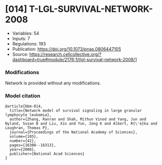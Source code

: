 # \[014\] T-LGL-SURVIVAL-NETWORK-2008

 - Variables: 54
 - Inputs: 7
 - Regulations: 193
 - Publication: https://doi.org/10.1073/pnas.0806447105
 - Source: https://research.cellcollective.org/?dashboard=true#module/2176:1/tlgl-survival-network-2008/1


### Modifications

Network is provided without any modifications.

### Model citation

```
@article{bbm-014,
  title={Network model of survival signaling in large granular lymphocyte leukemia},
  author={Zhang, Ranran and Shah, Mithun Vinod and Yang, Jun and Nyland, Susan B and Liu, Xin and Yun, Jong K and Albert, R{\'e}ka and Loughran, Thomas P},
  journal={Proceedings of the National Academy of Sciences},
  volume={105},
  number={42},
  pages={16308--16313},
  year={2008},
  publisher={National Acad Sciences}
}
```

